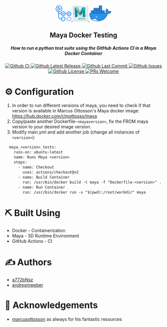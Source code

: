 <p align="center">
    <a href="https://github.com/actions" rel="noopener">
        <img width=50px height=50px src="img/ghactions.png" alt="GitHub Actions Logo">
    </a>
    <a href="https://www.autodesk.com/products/maya" rel="noopener">
        <img width=50px height=50px src="img/maya.png" alt="Maya 2020 Logo">
    </a>
    <a href="https://www.docker.com/" rel="noopener">
        <img height=50px src="img/docker.png" alt="Docker Moby Logo">
    </a>
  <h2 align="center">Maya Docker Testing</h5>
  <h5 align="center">How to run a python test suite using the GitHub Actions CI in a Maya Docker Container</h5>
  <div align="center">
    <a href="https://github.com/AndresMWeber/maya-docker-github-actions/actions" >
        <img alt="Github CI" src="https://github.com/AndresMWeber/maya-docker-github-actions/workflows/CI/badge.svg" />
    </a>
    <a href="https://github.com/AndresMWeber/maya-docker-github-actions/releases">
      <img alt="Github Latest Release" src="https://flat.badgen.net/github/release/andresmweber/maya-docker-github-actions" />
    </a>
    <a href="https://github.com/AndresMWeber/maya-docker-github-actions/commits/master">
      <img alt="Github Last Commit" src="https://flat.badgen.net/github/last-commit/andresmweber/maya-docker-github-actions" />
    </a>
    <a href="https://github.com/andresmweber/maya-docker-github-actions/issues">
      <img alt="Github Issues" src="https://flat.badgen.net/github/open-issues/andresmweber/maya-docker-github-actions" />
    </a>
    <a href="https://github.com/AndresMWeber/maya-docker-github-actions/blob/master/LICENSE.md">
      <img alt="Github License"src="https://flat.badgen.net/github/license/andresmweber/maya-docker-github-actions" />
    </a>
    <a href="http://makeapullrequest.com">
      <img alt="PRs Welcome"  src="https://img.shields.io/badge/PRs-welcome-brightgreen.svg?style=flat-square" />
    </a>
  </div>
</p>

# ⚙️ Configuration

1.  In order to run different versions of maya, you need to check if that version is available in Marcus Ottosson's Maya docker image: https://hub.docker.com/r/mottosso/maya
2.  Copy/paste another Dockerfile-`<mayaversion>`, fix the FROM maya version to your desired image version.
3.  Modify main.yml and add another job (change all instances of `<version>`):

```
  maya_<version>_tests:
    runs-on: ubuntu-latest
    name: Runs Maya <version>
    steps:
      - name: Checkout
        uses: actions/checkout@v2
      - name: Build Container
        run: /usr/bin/docker build -t maya -f "Dockerfile-<version>" .
      - name: Run Container
        run: /usr/bin/docker run -v "$(pwd):/root/workdir" maya
```

# ⛏️ Built Using

- Docker - Containerization
- Maya - 3D Runtime Environment
- GitHub Actions - CI

# ✍️ Authors

- [a772bNsz](https://github.com/a772bNsz/)
- [andresmweber](https://github.com/andresmweber/)

# 🎉 Acknowledgements

- [marcusottosson](https://github.com/mottosso) as always for his fantastic resources
